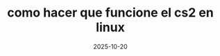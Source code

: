 ---
title: "como hacer que funcione el cs2 en linux"
description: "Tips de mirrors, caché y hooks"
date: 2025-10-20
tags: ["gaming"]
cover: 
    src: "/covers/cover1.jpg"
    alt: "XD"
---